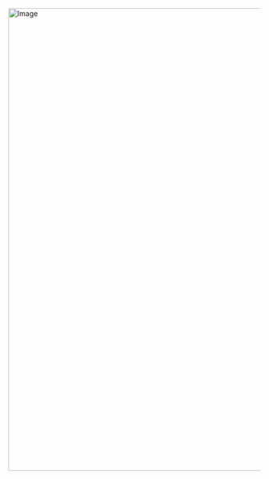 <img width="1025" height="924" alt="Image" src="https://github.com/user-attachments/assets/8dcb5cef-5f09-4036-8fe6-d7605e89261b" />